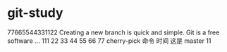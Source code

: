 # git-study
77665544331122
Creating a new branch is quick and simple.
Git is a free software ...
111
22
33
44
55
66
77
cherry-pick 命令
时间
这是 master
11
